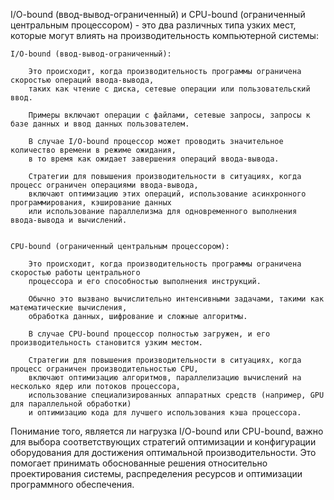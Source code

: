 

I/O-bound (ввод-вывод-ограниченный) и CPU-bound (ограниченный центральным процессором) - это два различных типа 
узких мест, которые могут влиять на производительность компьютерной системы:

    I/O-bound (ввод-вывод-ограниченный):

        Это происходит, когда производительность программы ограничена скоростью операций ввода-вывода, 
        таких как чтение с диска, сетевые операции или пользовательский ввод.
        
        Примеры включают операции с файлами, сетевые запросы, запросы к базе данных и ввод данных пользователем.
        
        В случае I/O-bound процессор может проводить значительное количество времени в режиме ожидания, 
        в то время как ожидает завершения операций ввода-вывода.
        
        Стратегии для повышения производительности в ситуациях, когда процесс ограничен операциями ввода-вывода, 
        включают оптимизацию этих операций, использование асинхронного программирования, кэширование данных
        или использование параллелизма для одновременного выполнения ввода-вывода и вычислений.


    CPU-bound (ограниченный центральным процессором):
        
        Это происходит, когда производительность программы ограничена скоростью работы центрального 
        процессора и его способностью выполнения инструкций.

        Обычно это вызвано вычислительно интенсивными задачами, такими как математические вычисления,
        обработка данных, шифрование и сложные алгоритмы.

        В случае CPU-bound процессор полностью загружен, и его производительность становится узким местом.

        Стратегии для повышения производительности в ситуациях, когда процесс ограничен производительностью CPU, 
        включают оптимизацию алгоритмов, параллелизацию вычислений на несколько ядер или потоков процессора,
        использование специализированных аппаратных средств (например, GPU для параллельной обработки)
        и оптимизацию кода для лучшего использования кэша процессора.



Понимание того, является ли нагрузка I/O-bound или CPU-bound, важно для выбора соответствующих стратегий оптимизации 
и конфигурации оборудования для достижения оптимальной производительности.
Это помогает принимать обоснованные решения относительно проектирования системы, 
распределения ресурсов и оптимизации программного обеспечения.
